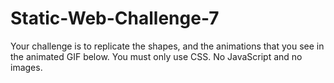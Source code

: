 # Static-Web-Challenge-7
Your challenge is to replicate the shapes, and the animations that you see in the animated GIF below. You must only use CSS. No JavaScript and no images.
